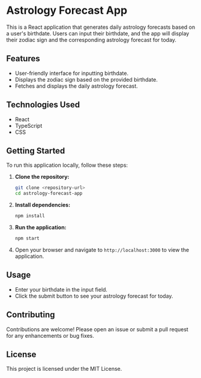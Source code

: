# Astrology Forecast App

This is a React application that generates daily astrology forecasts based on a user's birthdate. Users can input their birthdate, and the app will display their zodiac sign and the corresponding astrology forecast for today.

## Features

- User-friendly interface for inputting birthdate.
- Displays the zodiac sign based on the provided birthdate.
- Fetches and displays the daily astrology forecast.

## Technologies Used

- React
- TypeScript
- CSS

## Getting Started

To run this application locally, follow these steps:

1. **Clone the repository:**

   ```bash
   git clone <repository-url>
   cd astrology-forecast-app
   ```

2. **Install dependencies:**

   ```bash
   npm install
   ```

3. **Run the application:**

   ```bash
   npm start
   ```

4. Open your browser and navigate to `http://localhost:3000` to view the application.

## Usage

- Enter your birthdate in the input field.
- Click the submit button to see your astrology forecast for today.

## Contributing

Contributions are welcome! Please open an issue or submit a pull request for any enhancements or bug fixes.

## License

This project is licensed under the MIT License.